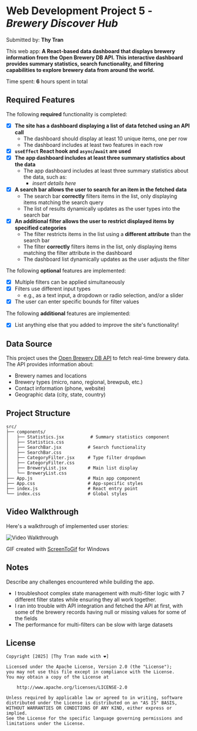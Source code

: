 # Web Development Project 5 - *Brewery Discover Hub*

Submitted by: **Thy Tran**

This web app: **A React-based data dashboard that displays brewery information from the Open Brewery DB API. This interactive dashboard provides summary statistics, search functionality, and filtering capabilities to explore brewery data from around the world.**

Time spent: **6** hours spent in total

## Required Features

The following **required** functionality is completed:

- [X] **The site has a dashboard displaying a list of data fetched using an API call**
  - The dashboard should display at least 10 unique items, one per row
  - The dashboard includes at least two features in each row
- [X] **`useEffect` React hook and `async`/`await` are used**
- [X] **The app dashboard includes at least three summary statistics about the data** 
  - The app dashboard includes at least three summary statistics about the data, such as:
    - *insert details here*
- [X] **A search bar allows the user to search for an item in the fetched data**
  - The search bar **correctly** filters items in the list, only displaying items matching the search query
  - The list of results dynamically updates as the user types into the search bar
- [X] **An additional filter allows the user to restrict displayed items by specified categories**
  - The filter restricts items in the list using a **different attribute** than the search bar 
  - The filter **correctly** filters items in the list, only displaying items matching the filter attribute in the dashboard
  - The dashboard list dynamically updates as the user adjusts the filter

The following **optional** features are implemented:

- [X] Multiple filters can be applied simultaneously
- [X] Filters use different input types
  - e.g., as a text input, a dropdown or radio selection, and/or a slider
- [X] The user can enter specific bounds for filter values

The following **additional** features are implemented:

* [X] List anything else that you added to improve the site's functionality!


## Data Source

This project uses the [Open Brewery DB API](https://www.openbrewerydb.org/) to fetch real-time brewery data. The API provides information about:
- Brewery names and locations
- Brewery types (micro, nano, regional, brewpub, etc.)
- Contact information (phone, website)
- Geographic data (city, state, country)

## Project Structure

```
src/
├── components/
│   ├── Statistics.jsx          # Summary statistics component
│   ├── Statistics.css
│   ├── SearchBar.jsx          # Search functionality
│   ├── SearchBar.css
│   ├── CategoryFilter.jsx     # Type filter dropdown
│   ├── CategoryFilter.css
│   ├── BreweryList.jsx        # Main list display
│   └── BreweryList.css
├── App.js                     # Main app component
├── App.css                    # App-specific styles
├── index.js                   # React entry point
└── index.css                  # Global styles
```

## Video Walkthrough

Here's a walkthrough of implemented user stories:

<img src='/src/Project5CodePath.gif/' title='Video Walkthrough' width='' alt='Video Walkthrough' />

<!-- Replace this with whatever GIF tool you used! -->
GIF created with [ScreenToGif](https://www.screentogif.com/) for Windows


## Notes

Describe any challenges encountered while building the app.
- I troubleshoot complex state management with multi-filter logic with 7 different filter states while ensuring they all work together.
- I ran into trouble with API integration and fetched the API at first, with some of the brewery records having null or missing values for some of the fields 
- The performance for multi-filters can be slow with large datasets

## License

    Copyright [2025] [Thy Tran made with ❤️]

    Licensed under the Apache License, Version 2.0 (the "License");
    you may not use this file except in compliance with the License.
    You may obtain a copy of the License at

        http://www.apache.org/licenses/LICENSE-2.0

    Unless required by applicable law or agreed to in writing, software
    distributed under the License is distributed on an "AS IS" BASIS,
    WITHOUT WARRANTIES OR CONDITIONS OF ANY KIND, either express or implied.
    See the License for the specific language governing permissions and
    limitations under the License.













